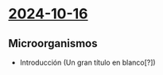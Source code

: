 # [2024-10-16](2024-10-16.html) <!-- markmap: foldAll -->
## Microorganismos
 - Introducción (Un gran título en blanco[?])

